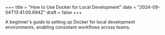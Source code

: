+++
title = "How to Use Docker for Local Development"
date = "2024-09-04T13:41:00.694Z"
draft = false
+++

A beginner's guide to setting up Docker for local development environments, enabling consistent workflows across teams.
        